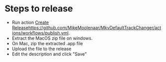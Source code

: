 # Steps to release
- Run action [Create Release](https://github.com/MikeMoolenaar/MkvDefaultTrackChanger/actions/workflows/publish.yml)https://github.com/MikeMoolenaar/MkvDefaultTrackChanger/actions/workflows/publish.yml.
- Extract the MacOS zip file on windows.
- On Mac, zip the extracted .app file
- Upload the file to the release
- Edit the description and click "Save"
